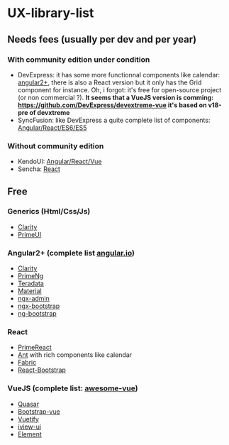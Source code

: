 # UX-library-list

## Needs fees (usually per dev and per year)
### With community edition under condition
 * DevExpress: it has some more functionnal components like calendar: [angular2+](https://js.devexpress.com/Demos/WidgetsGallery/), there is also a React version but it only has the Grid component for instance. Oh, i forgot: it's free for open-source project (or non commercial ?). **It seems that a VueJS version is comming: https://github.com/DevExpress/devextreme-vue it's based on v18-pre of devxtreme**
 * SyncFusion: like DevExpress a quite complete list of components: [Angular/React/ES6/ES5](https://ej2.syncfusion.com/home/)
### Without community edition
 * KendoUI: [Angular/React/Vue](https://www.telerik.com/kendo-ui)
 * Sencha: [React](https://www.sencha.com/products/extreact/#app)

## Free
### Generics (Html/Css/Js)

 * [Clarity](https://vmware.github.io/clarity/documentation)
 * [PrimeUI](https://www.primefaces.org/primeui/)
 
### Angular2+ (complete list [angular.io](https://angular.io/resources))

 * [Clarity](https://vmware.github.io/clarity/documentation)
 * [PrimeNg](https://www.primefaces.org/primeng/#/)
 * [Teradata](https://teradata.github.io/covalent/#/components)
 * [Material](https://material.angular.io/components)
 * [ngx-admin](https://github.com/akveo/ngx-admin)
 * [ngx-bootstrap](https://ngx-bootstrap-latest.surge.sh/#/)
 * [ng-bootstrap](https://ng-bootstrap.github.io)
 
### React

 * [PrimeReact](https://www.primefaces.org/primereact/#/)
 * [Ant](https://ant.design/) with rich components like calendar
 * [Fabric](https://developer.microsoft.com/en-us/fabric#/components/detailslist)
 * [React-Bootstrap](https://react-bootstrap.github.io/)
 
### VueJS (complete list: [awesome-vue](https://github.com/vuejs/awesome-vue))

 * [Quasar](http://quasar-framework.org/components/)
 * [Bootstrap-vue](https://bootstrap-vue.js.org)
 * [Vuetify](https://vuetifyjs.com/vuetify/quick-start)
 * [iview-ui](https://www.iviewui.com/components/page-en)
 * [Element](http://element.eleme.io/#/en-US/component/)
